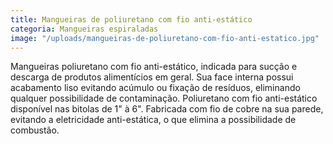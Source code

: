 ```yaml
---
title: Mangueiras de poliuretano com fio anti-estático
categoria: Mangueiras espiraladas
image: "/uploads/mangueiras-de-poliuretano-com-fio-anti-estatico.jpg"
---
```


Mangueiras poliuretano com fio anti-estático, indicada para sucção e descarga de produtos alimentícios em geral. Sua face interna possui acabamento liso evitando acúmulo ou fixação de resíduos, eliminando qualquer possibilidade de contaminação. Poliuretano com fio anti-estático disponível nas bitolas de 1" à 6". Fabricada com fio de cobre na sua parede, evitando a eletricidade anti-estática, o que elimina a possibilidade de combustão.

